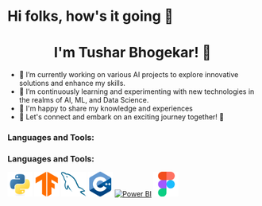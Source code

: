 # Hi folks, how's it going 👋
<div align="center">
  <h1>I'm Tushar Bhogekar! 👋</h1>
</div>

- 🔭 I’m currently working on various AI projects to explore innovative solutions and enhance my skills.
- 🌱 I’m continuously learning and experimenting with new technologies in the realms of AI, ML, and Data Science.
- 💬 I'm happy to share my knowledge and experiences
- 🚀 Let's connect and embark on an exciting journey together! 🌟

### Languages and Tools:

### Languages and Tools:

[<img src="https://raw.githubusercontent.com/devicons/devicon/master/icons/python/python-original.svg" alt="Python" width="50" height="50"/>](https://www.python.org/)
[<img src="https://raw.githubusercontent.com/devicons/devicon/master/icons/tensorflow/tensorflow-original.svg" alt="TensorFlow" width="50" height="50"/>](https://www.tensorflow.org/)
[<img src="https://raw.githubusercontent.com/devicons/devicon/master/icons/mysql/mysql-original.svg" alt="MySQL" width="50" height="50"/>](https://www.mysql.com/)
[<img src="https://raw.githubusercontent.com/devicons/devicon/master/icons/cplusplus/cplusplus-original.svg" alt="C++" width="50" height="50"/>](https://isocpp.org/)
[<img src="https://raw.githubusercontent.com/devicons/devicon/master/icons/powerbi/powerbi-plain.svg" alt="Power BI" width="50" height="50"/>](https://powerbi.microsoft.com/)
[<img src="https://raw.githubusercontent.com/devicons/devicon/master/icons/figma/figma-original.svg" alt="Machine Learning" width="50" height="50"/>](https://www.tensorflow.org/)



  

